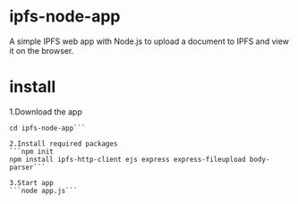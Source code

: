 # ipfs-node-app
A simple IPFS web app with Node.js to upload a document to IPFS and view it on the browser.

# install
1.Download the app
```git clone https://github.com/niluferokay/ipfs-node-app.git
cd ipfs-node-app```

2.Install required packages
```npm init
npm install ipfs-http-client ejs express express-fileupload body-parser```

3.Start app
```node app.js```

